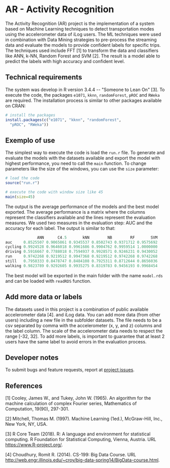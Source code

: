 # AR - Activity Recognition

The Activity Recognition (AR) project is the implementation of a system based on Machine Learning techniques to detect transportation modes using the accelerometer data of iLog users. The ML techniques were used in combination with Data Mining strategies to pre-process the streaming data and evaluate the models to provide confident labels for specific trips. The techniques used include FFT [1] to transform the data and classifiers like ANN, k-NN, Random Forest and SVM [2]. The result is a model able to predict the labels with high accuracy and confident level. 

## Technical requirements

The system was develop in R version 3.4.4 -- "Someone to Lean On" [3]. To execute the code, the packages `e1071`, `kknn`, `randomForest`, `pROC` and `RWeka` are required. The installation process is similar to other packages available on CRAN:

```r 
# install the packages
install.packages(c("e1071", "kknn", "randomForest", 
  "pROC", "RWeka"))
```

## Exemplo of use

The simplest way to execute the code is load the `run.r` file. To generate and evaluate the models with the datasets available and export the model with highest performance, you need to call the `main` function. To change parameters like the size of the windows, you can use the `size` parameter:     

```r
# load the code
source("run.r")

# execute the code with window size like 45
main(size=45)
```

The output is the average performance of the models and the best model exported. The average performance is a matrix where the columns represent the classifiers available and the lines represent the evaluation measures. We used two measures in the evaluation step: AUC and the accuracy for each label. The output is similar to that:

```r
              ANN      C4.5       kNN        NB        RF       SVM
auc     0.8525507 0.9065861 0.9345537 0.8502743 0.9371712 0.9575692
cycling 0.9924528 0.9646018 0.9961686 0.9904762 0.9959514 1.0000000
driving 0.5916667 0.7788018 0.7594937 0.9928571 0.9246231 0.9430052
run     0.9742268 0.9219512 0.9947368 0.9219512 0.9742268 0.9742268
still   0.7958333 0.8478747 0.8484108 0.7925311 0.8712644 0.8656036
walking 0.9823789 0.9292605 0.9935275 0.8319783 0.9456193 0.9968454
```

The best model will be exported in the main folder with the name `model.rds` and can be loaded with `readRDS` function. 

## Add more data or labels

The datasets used in this project is a combination of public available accelerometer data [4]. and iLog data. You can add more data (from other users) including a new file in the subfolder datasets. The file needs to be a csv separated by comma with the accelerometer (x, y, and z) columns and the label column. The scale of the accelerometer data needs to respect the range [-32, 32]. To add more labels, is important to guarantee that at least 2 users have the same label to avoid errors in the evaluation process.

## Developer notes

To submit bugs and feature requests, report at [project issues](https://github.com/QROWD/AR/issues).

## References

[1] Cooley, James W., and Tukey, John W. (1965). An algorithm for the machine calculation of complex Fourier series, Mathematics of Computation, 19(90), 297-301.

[2] Mitchell, Thomas M. (1997). Machine Learning (1ed.), McGraw-Hill, Inc., New York, NY, USA.

[3] R Core Team (2018). R: A language and environment for statistical computing. R Foundation for Statistical Computing, Vienna, Austria. URL https://www.R-project.org/.

[4] Choudhury, Romit R. (2014).  CS-199: Big Data Course. URL http://web.engr.illinois.edu/~croy/big-data-spring14/BigData-course.html.

